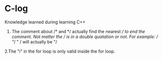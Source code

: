 # C-log
Knowledge learned during learning C++

1. The comment about /* and */ actually find the nearest */ to end the comment. Not matter the */ is in a double quatation or not.
For example: 
/*  "*/ " /
will actually be
"/


2.The "i" in the for loop is only valid inside the for loop.
